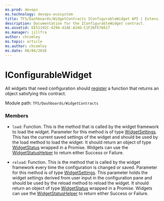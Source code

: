 ```yaml
---
ms.prod: devops
ms.technology: devops-ecosystem
title: TFS/Dashboards/WidgetContracts IConfigurableWidget API | Extensions for Azure DevOps Services
description: Documentation for the IConfigurableWidget contract.
ms.assetid: EE51192C-4294-41AE-A24D-C1F26FE76617
ms.manager: jillfra
author: chcomley
ms.topic: article
ms.author: chcomley
ms.date: 08/04/2016
---
```


# IConfigurableWidget

All widgets that need configuration should [register](../../../../core-sdk.md#method_register) a function that returns an object satisfying this contract.

Module path: `TFS/Dashboards/WidgetContracts`

### Members

* `load`: Function. This is the method that is called by the widget framework to load the widget. Parameter for this method is of type [WidgetSettings](./WidgetSettings.md). 
This has the current saved settings of the widget and should be used by the load method to load the widget.
It should return an object of type [WidgetStatus](./WidgetStatus.md) wrapped in a Promise. Widgets can use the [WidgetStatusHelper](./WidgetStatusHelper.md) to return either Success or Failure.

* `reload`: Function. This is the method that is called by the widget framework every time the configuration is changed or saved. Parameter for this method is of type [WidgetSettings](./WidgetSettings.md). 
This parameter holds the widget settings derived from user input in the configuration pane and should be used by the reload method to reload the widget.
It should return an object of type [WidgetStatus](./WidgetStatus.md) wrapped in a Promise. Widgets can use the [WidgetStatusHelper](./WidgetStatusHelper.md) to return either Success or Failure.

